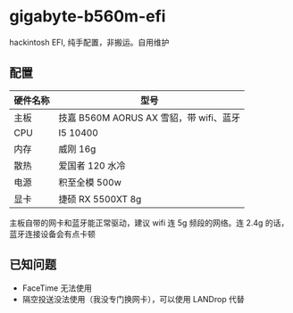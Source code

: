 # gigabyte-b560m-efi

hackintosh EFI, 纯手配置，非搬运。自用维护

## 配置

| 硬件名称 | 型号                                    |
| -------- | --------------------------------------- |
| 主板     | 技嘉 B560M AORUS AX 雪貂，带 wifi、蓝牙 |
| CPU      | I5 10400                                |
| 内存     | 威刚 16g                                |
| 散热     | 爱国者 120 水冷                         |
| 电源     | 积至全模 500w                           |
| 显卡     | 捷硕 RX 5500XT 8g                       |

主板自带的网卡和蓝牙能正常驱动，建议 wifi 连 5g 频段的网络。连 2.4g 的话，蓝牙连接设备会有点卡顿

## 已知问题

- FaceTime 无法使用
- 隔空投送没法使用（我没专门换网卡），可以使用 LANDrop 代替

